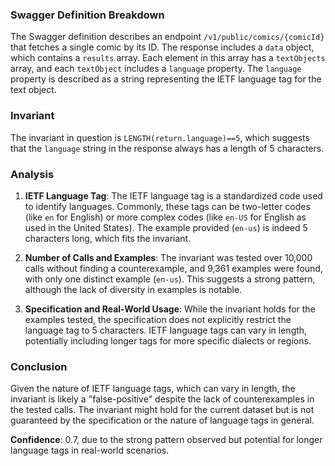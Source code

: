 ### Swagger Definition Breakdown

The Swagger definition describes an endpoint `/v1/public/comics/{comicId}` that fetches a single comic by its ID. The response includes a `data` object, which contains a `results` array. Each element in this array has a `textObjects` array, and each `textObject` includes a `language` property. The `language` property is described as a string representing the IETF language tag for the text object.

### Invariant

The invariant in question is `LENGTH(return.language)==5`, which suggests that the `language` string in the response always has a length of 5 characters.

### Analysis

1. **IETF Language Tag**: The IETF language tag is a standardized code used to identify languages. Commonly, these tags can be two-letter codes (like `en` for English) or more complex codes (like `en-US` for English as used in the United States). The example provided (`en-us`) is indeed 5 characters long, which fits the invariant.

2. **Number of Calls and Examples**: The invariant was tested over 10,000 calls without finding a counterexample, and 9,361 examples were found, with only one distinct example (`en-us`). This suggests a strong pattern, although the lack of diversity in examples is notable.

3. **Specification and Real-World Usage**: While the invariant holds for the examples tested, the specification does not explicitly restrict the language tag to 5 characters. IETF language tags can vary in length, potentially including longer tags for more specific dialects or regions.

### Conclusion

Given the nature of IETF language tags, which can vary in length, the invariant is likely a "false-positive" despite the lack of counterexamples in the tested calls. The invariant might hold for the current dataset but is not guaranteed by the specification or the nature of language tags in general.

**Confidence**: 0.7, due to the strong pattern observed but potential for longer language tags in real-world scenarios.
